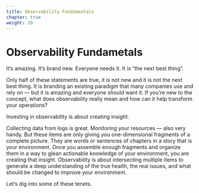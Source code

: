 ```yaml
---
title: Observability Fundamentals
chapter: true
weight: 20
---
```


# Observability Fundametals

It’s amazing. It’s brand new. Everyone needs it. It is “the next best thing”.

Only half of these statements are true, it is not new and it is not the next best thing. It is branding an existing paradigm that many companies use and rely on — but it is amazing and everyone should want it. If you’re new to the concept, what does observability really mean and how can it help transform your operations?

Investing in observability is about creating insight.

Collecting data from logs is great. Monitoring your resources — also very handy. But these items are only giving you one-dimensional fragments of a complete picture. They are words or sentences of chapters in a story that is your environment. Once you assemble enough fragments and organize them in a way to glean actionable knowledge of your environment, you are creating that insight. Observability is about intersecting multiple items to generate a deep understanding of the true health, the real issues, and what should be changed to improve your environment.

Let’s dig into some of these tenets.
